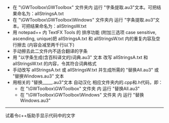 * 在 "\GWToolbox\GWToolbox\" 文件夹内 运行 "字条提取.au3"文本。可把结果命名为：allStringsA.txt
* 在 "\GWToolbox\GWToolbox\Windows\" 文件夹内 运行 "字条提取.au3"文本。可把结果命名为：allStringsW.txt
* 用 notepad++ 内 TextFX Tools 的 排序功能 (附加三选项 case sensitive, ascending, unique)把 allStringsA.txt 和 allStringsW.txt 内的重复内容及空行擦去 (内容会减至两千行以下)
* 手动擦去此二文件内不适合翻译的字条
* 用 "以字条生成(含百科译文的)词典.au3" 文本 改写 allStringsA.txt 和 allStringsW.txt 的内容，令其符合词典格式
* 手动改写 allStringsA.txt 或 allStringsW.txt 并生成所需的 "替换All.au3" 或 "替换Windows.au3" 文本
* 用相关的 "替换_____.au3"文本 自动汉化 相应文件夹内的.cpp和.h代码，即：
  * 在 "\GWToolbox\GWToolbox\" 文件夹 内 运行 "替换All.au3"
  * 在 "\GWToolbox\GWToolbox\Windows\" 文件夹 内 运行 "替换Windows.au3"
<hr>
试着令c++版助手显示代码中的文字
